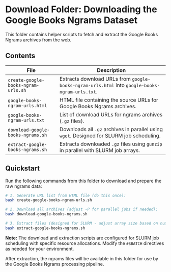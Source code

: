 # Download Folder: Downloading the Google Books Ngrams Dataset

This folder contains helper scripts to fetch and extract the Google Books Ngrams archives from the web.

## Contents

| File                              | Description                                                                       |
|-----------------------------------|-----------------------------------------------------------------------------------|
| `create-google-books-ngram-urls.sh` | Extracts download URLs from `google-books-ngram-urls.html` into `google-books-ngram-urls.txt`. |
| `google-books-ngram-urls.html`   | HTML file containing the source URLs for Google Books Ngrams archives.           |
| `google-books-ngram-urls.txt`    | List of download URLs for ngrams archives (`.gz` files).                         |
| `download-google-books-ngrams.sh` | Downloads all `.gz` archives in parallel using `wget`. Designed for SLURM job scheduling. |
| `extract-google-books-ngrams.sh` | Extracts downloaded `.gz` files using `gunzip` in parallel with SLURM job arrays. |

## Quickstart

Run the following commands from this folder to download and prepare the raw ngrams data:

```bash
# 1. Generate URL list from HTML file (do this once):
bash create-google-books-ngram-urls.sh

# 2. Download all archives (adjust -P for parallel jobs if needed):
bash download-google-books-ngrams.sh

# 3. Extract files (designed for SLURM - adjust array size based on number of files):
bash extract-google-books-ngrams.sh
```

**Note:** The download and extraction scripts are configured for SLURM job scheduling with specific resource allocations. Modify the `#SBATCH` directives as needed for your environment.

After extraction, the ngrams files will be available in this folder for use by the Google Books Ngrams processing pipeline. 